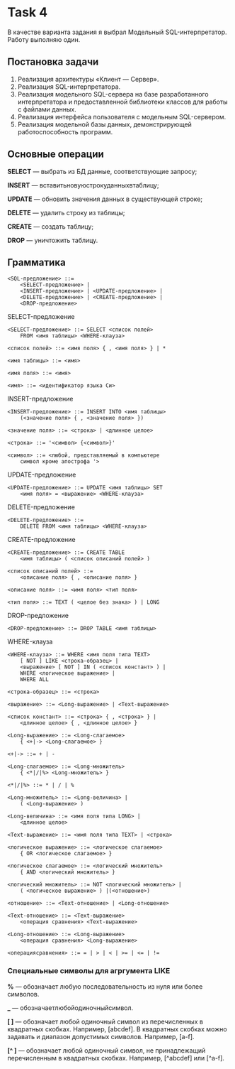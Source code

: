# Task 4 #

В качестве варианта задания я выбрал Модельный SQL-интерпретатор. Работу выполняю один.

## Постановка задачи ##

1. Реализация архитектуры «Клиент — Сервер».
2. Реализация SQL-интерпретатора.
3. Реализация модельного SQL-сервера на базе разработанного интерпретатора и предоставленной библиотеки классов для работы с файлами данных.
4. Реализация интерфейса пользователя с модельным SQL-сервером.
5. Реализация модельной базы данных, демонстрирующей работоспособность программ.

## Основные операции ##

**SELECT** — выбрать из БД данные, соответствующие запросу;

**INSERT** — вставитьновуюстрокуданныхвтаблицу;

**UPDATE** — обновить значения данных в существующей строке;

**DELETE** — удалить строку из таблицы;

**CREATE** — создать таблицу;

**DROP** — уничтожить таблицу.

## Грамматика ##

    <SQL-предложение> ::= 
        <SELECT-предложение> |
        <INSERT-предложение> | <UPDATE-предложение> |
        <DELETE-предложение> | <CREATE-предложение> |
        <DROP-предложение>

SELECT-предложение

    <SELECT-предложение> ::= SELECT <список полей> 
        FROM <имя таблицы> <WHERE-клауза>

    <список полей> ::= <имя поля> { , <имя поля> } | *

    <имя таблицы> ::= <имя>

    <имя поля> ::= <имя>

    <имя> ::= <идентификатор языка Си>

INSERT-предложение

    <INSERT-предложение> ::= INSERT INTO <имя таблицы> 
        (<значение поля> { , <значение поля> })

    <значение поля> ::= <строка> | <длинное целое>

    <строка> ::= '<символ> {<символ>}'
    
    <символ> ::= <любой, представляемый в компьютере 
        символ кроме апострофа '>

UPDATE-предложение

    <UPDATE-предложение> ::= UPDATE <имя таблицы> SET
        <имя поля> = <выражение> <WHERE-клауза>

DELETE-предложение

    <DELETE-предложение> ::=
        DELETE FROM <имя таблицы> <WHERE-клауза>

CREATE-предложение

    <CREATE-предложение> ::= CREATE TABLE 
        <имя таблицы> ( <список описаний полей> )

    <список описаний полей> ::=
        <описание поля> { , <описание поля> }

    <описание поля> ::= <имя поля> <тип поля>

    <тип поля> ::= TEXT ( <целое без знака> ) | LONG

DROP-предложение

    <DROP-предложение> ::= DROP TABLE <имя таблицы>

WHERE-клауза

    <WHERE-клауза> ::= WHERE <имя поля типа TEXT>
        [ NOT ] LIKE <строка-образец> |
        <выражение> [ NOT ] IN ( <список констант> ) |
        WHERE <логическое выражение> |
        WHERE ALL

    <строка-образец> ::= <строка>

    <выражение> ::= <Long-выражение> | <Text-выражение>

    <список констант> ::= <строка> { , <строка> } |
        <длинное целое> { , <длинное целое> }

    <Long-выражение> ::= <Long-слагаемое> 
        { <+|-> <Long-слагаемое> }

    <+|-> ::= + | -

    <Long-слагаемое> ::= <Long-множитель> 
        { <*|/|%> <Long-множитель> }

    <*|/|%> ::= * | / | %

    <Long-множитель> ::= <Long-величина> |
        ( <Long-выражение> )

    <Long-величина> ::= <имя поля типа LONG> |
        <длинное целое>

    <Text-выражение> ::= <имя поля типа TEXT> | <строка>

    <логическое выражение> ::= <логическое слагаемое>
        { OR <логическое слагаемое> }

    <логическое слагаемое> ::= <логический множитель>
        { AND <логический множитель> }

    <логический множитель> ::= NOT <логический множитель> |
        ( <логическое выражение> ) |(<отношение>)

    <отношение> ::= <Text-отношение> | <Long-отношение>

    <Text-отношение> ::= <Text-выражение>
        <операция сравнения> <Text-выражение>

    <Long-отношение> ::= <Long-выражение>
        <операция сравнения> <Long-выражение>

    <операциясравнения> ::= = | > | < | >= | <= | !=

### Специальные символы для агргумента LIKE ###

**%** — обозначает любую последовательность из нуля или более символов.

**_** — обозначаетлюбойодиночныйсимвол.

**[ ]** — обозначает любой одиночный символ из перечисленных в квадратных скобках. Например, [abcdef]. В квадратных скобках можно задавать и диапазон допустимых символов. Например, [a-f].

**[^ ]** — обозначает любой одиночный символ, не принадлежащий перечисленным в квадратных скобках. Например, [^abcdef] или [^a-f].
